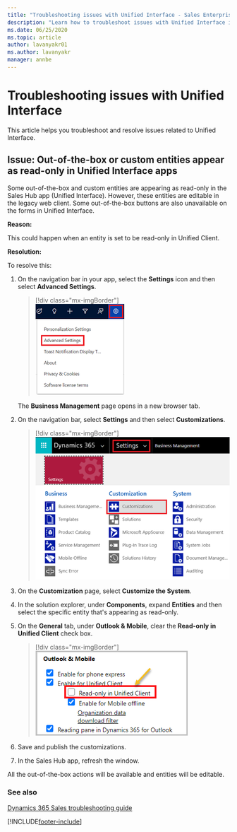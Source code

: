 ```yaml
---
title: "Troubleshooting issues with Unified Interface - Sales Enterprise | MicrosoftDocs"
description: "Learn how to troubleshoot issues with Unified Interface in Dynamics 365 Sales."
ms.date: 06/25/2020
ms.topic: article
author: lavanyakr01
ms.author: lavanyakr
manager: annbe
---
```


# Troubleshooting issues with Unified Interface

This article helps you troubleshoot and resolve issues related to Unified Interface.

<a name="read_only"> </a>
## Issue: Out-of-the-box or custom entities appear as read-only in Unified Interface apps

Some out-of-the-box and custom entities are appearing as read-only in the Sales Hub app (Unified Interface). However, these entities are editable in the legacy web client. Some out-of-the-box buttons are also unavailable on the forms in Unified Interface.

**Reason:**

This could happen when an entity is set to be read-only in Unified Client. 

**Resolution:**

To resolve this: 

1. On the navigation bar in your app, select the **Settings** icon and then select **Advanced Settings**.

    > [!div class="mx-imgBorder"]  
    >![Advanced Settings option on the Settings menu](media/advanced-settings-option.png "Advanced Settings option on the Settings menu")

    The **Business Management** page opens in a new browser tab.

2. On the navigation bar, select **Settings** and then select **Customizations**.

    > [!div class="mx-imgBorder"]  
    > ![Select Customizations](media/customization-in-sitemap.png "Select Customizations")
 
3. On the **Customization** page, select **Customize the System**.

4. In the solution explorer, under **Components**, expand **Entities** and then select the specific entity that's appearing as read-only.

5. On the **General** tab, under **Outlook & Mobile**, clear the **Read-only in Unified Client** check box.

    > [!div class="mx-imgBorder"]  
    > ![Setting to make an entity read-only in the Unified Client](media/read-only-in-unified-client-setting.png "Setting to make an entity read-only in Unified Client")
 
6. Save and publish the customizations.

7. In the Sales Hub app, refresh the window. 

All the out-of-the-box actions will be available and entities will be editable. 


### See also

[Dynamics 365 Sales troubleshooting guide](troubleshooting.md)  


[!INCLUDE[footer-include](../includes/footer-banner.md)]
